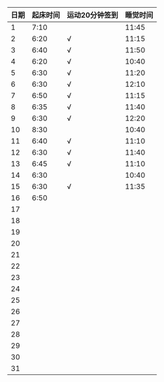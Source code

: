 日期|起床时间|运动20分钟签到|睡觉时间
:---------------|:---------------|:---------------|:---------------
1|7:10| |11:45|
2|6:20|√|11:15|
3|6:40|√|11:50|
4|6:20|√|10:40|
5|6:30|√|11:20|
6|6:30|√|12:10|
7|6:50|√|11:15|
8|6:35|√|11:40|
9|6:30|√|12:20|
10|8:30| |10:40|
11|6:40|√|11:10|
12|6:30|√|11:40|
13|6:45|√|11:10|
14|6:30| |10:40|
15|6:30|√|11:35|
16|6:50| | |
17| | | |
18| | | |
19| | | |
20| | | |
21| | | |
22| | | |
23| | | |
24| | | |
25| | | |
26| | | |
27| | | |
28| | | |
29| | | |
30| | | |
31| | | |